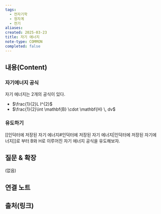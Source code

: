 ```yaml
---
tags:
  - 전자기학
  - 정자계
  - 전기
aliases: 
created: 2025-03-23
title: 자기 에너지
note-type: COMMON
completed: false
---
```


## 내용(Content)

### 자기에너지 공식

자기 에너지는 2개의 공식이 있다.

- $\frac{1}{2}L I^{2}$
- $\frac{1}{2}\int \mathbf{B} \cdot \mathbf{H}  \, dv$

### 유도하기

[[인덕터에 저장된 자기 에너지#인덕터에 저장된 자기 에너지|인덕터에 저장된 자기에너지]]로 부터 B와 H로 이루어진 자기 에너지 공식을 유도해보자.



## 질문 & 확장

(없음)

## 연결 노트

## 출처(링크)

